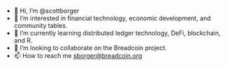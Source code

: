 - 👋 Hi, I’m @scottborger
- 👀 I’m interested in financial technology, economic development, and community tables.
- 🌱 I’m currently learning distributed ledger technology, DeFi, blockchain, and R.
- 💞️ I’m looking to collaborate on the Breadcoin project.
- 📫 How to reach me sborger@breadcoin.org

<!---
scottborger/scottborger is a ✨ special ✨ repository because its `README.md` (this file) appears on your GitHub profile.
You can click the Preview link to take a look at your changes.
--->
